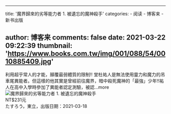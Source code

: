 
---
title: '魔界歸來的劣等能力者 1. 被遺忘的魔神殺手'
categories: 
    - 阅读
    - 博客来
    - 新书出版

author: 博客来
comments: false
date: 2021-03-22 09:22:39
thumbnail: 'https://www.books.com.tw/img/001/088/54/0010885409.jpg'
---

<div>   
利用超乎常人的才能，顛覆最弱體質的限制!!      堂杜祐人是無法使用靈力和魔力的吊車尾異能者。但這樣的他其實是曾經前往魔界，暗中殺死魔神的「最強」少年!!祐人在高中入學時參加了異能者認定測驗，被認...more<br><img src="https://www.books.com.tw/img/001/088/54/0010885409.jpg" alt="魔界歸來的劣等能力者 1. 被遺忘的魔神殺手" referrerpolicy="no-referrer"><br>NT$231元<br>たすろう，東立，出版日期：2021-03-18  
</div>
            